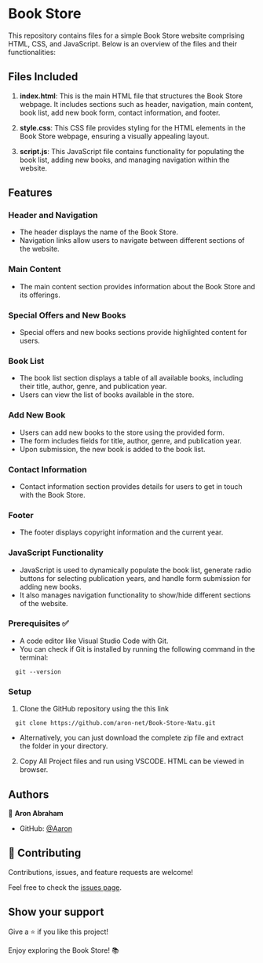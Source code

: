 # Book Store

This repository contains files for a simple Book Store website comprising HTML, CSS, and JavaScript. Below is an overview of the files and their functionalities:

## Files Included

1. **index.html**: This is the main HTML file that structures the Book Store webpage. It includes sections such as header, navigation, main content, book list, add new book form, contact information, and footer.

2. **style.css**: This CSS file provides styling for the HTML elements in the Book Store webpage, ensuring a visually appealing layout.

3. **script.js**: This JavaScript file contains functionality for populating the book list, adding new books, and managing navigation within the website.

## Features

### Header and Navigation
- The header displays the name of the Book Store.
- Navigation links allow users to navigate between different sections of the website.

### Main Content
- The main content section provides information about the Book Store and its offerings.

### Special Offers and New Books
- Special offers and new books sections provide highlighted content for users.

### Book List
- The book list section displays a table of all available books, including their title, author, genre, and publication year.
- Users can view the list of books available in the store.

### Add New Book
- Users can add new books to the store using the provided form.
- The form includes fields for title, author, genre, and publication year.
- Upon submission, the new book is added to the book list.

### Contact Information
- Contact information section provides details for users to get in touch with the Book Store.

### Footer
- The footer displays copyright information and the current year.

### JavaScript Functionality
- JavaScript is used to dynamically populate the book list, generate radio buttons for selecting publication years, and handle form submission for adding new books.
- It also manages navigation functionality to show/hide different sections of the website.

### Prerequisites ✅
- A code editor like Visual Studio Code with Git.
- You can check if Git is installed by running the following command in the terminal: 

```
  git --version
```

### Setup

1. Clone the GitHub repository using the  this link 

```
  git clone https://github.com/aron-net/Book-Store-Natu.git
```

- Alternatively, you can just download the complete zip file and extract the folder in your directory.

2. Copy All Project files and run using VSCODE. HTML can be viewed in browser.


## Authors

👤 **Aron Abraham**

- GitHub: [@Aaron](https://github.com/aron-net)

## 🤝 Contributing

Contributions, issues, and feature requests are welcome!

Feel free to check the [issues page](../../issues/).

## Show your support

Give a ⭐️ if you like this project!

Enjoy exploring the Book Store! 📚